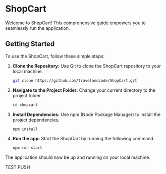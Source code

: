 # ShopCart

Welcome to ShopCart! This comprehensive guide empowers you to seamlessly run the application.

## Getting Started

To use the ShopCart, follow these simple steps:

1. **Clone the Repository:** Use Git to clone the ShopCart repository to your local machine.

    ```bash
    git clone https://github.com/travelandcode/ShopCart.git
    ```

2. **Navigate to the Project Folder:** Change your current directory to the project folder.

    ```bash
    cd shopcart
    ```

3. **Install Dependencies:** Use npm (Node Package Manager) to install the project dependencies.

    ```bash
    npm install
    ```

5. **Run the app:** Start the ShopCart by running the following command.

    ```bash
    npm run start
    ```

The application should now be up and running on your local machine.

TEST PUSH